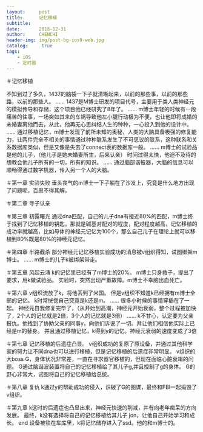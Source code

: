 ```yaml
---
layout:     post
title:      记忆移植
subtitle:   
date:       2018-12-31
author:     CHENCHI
header-img: img/post-bg-ios9-web.jpg
catalog: 	 true
tags:
    - iOS
    - 定时器
---
```

＃记忆移植

不知到过了多久，1437的脑袋一下子就清晰起来，以前的那些事，以前的那些路，以前的那些人。
……
1437是M博士研发的项目代号，主要用于类人类神经元的模拟传导和存储，这个项目他已经研究了8年了。
……
m博士年轻的时候有一段痛苦的往事，一场突如其来的车祸导致他左小腿行动极为不便，也让他即将成婚的未婚妻离他而去，从此，他再无心思纠结人生的种种，一心投入到他的设计中。
……
通过移植记忆，m博士发现了前所未知的奥秘，人类的大脑具备极强的修复能力，让两件完全不相关的事情通过种种联系发生了不可思议的联系，这种联系和关系数据库类似，但是又像是失去了connect表的数据库一般。
……
m博士的试验品是他的儿子，（他儿子是她未婚妻所生，后来认亲）
时间过得太快，他迫不及待的想教会他儿子所有的一切，所有的知识。
……
通过脑部谐振器，大脑的信息可以顺畅得通过数字机器，传入另一个人的大脑。

＃第一章
实验失败
垂头丧气的m博士一下子躺在了沙发上，究竟是什么地方出现了问题呢，百思不得其解。

＃第二章
寻子认亲

＃第三章
初露曙光
通过dna匹配，自己的儿子dna有接近80%的匹配，m博士终于找到了记忆移植的钥匙，那就是碱基对配对的程度，配对程度越高，记忆移植的成功率就越高，比如母体的神经元记忆为100个，那么自己儿子在理论上就可以移植到80%既是80%的神经元记忆。

＃第四章
半路截杀
部分神经元记忆移植实验成功的消息被v组织得知，试图绑架m博士。
……
m博士的儿子k被绑架带走。

＃第五章
风起云涌
k的记忆里已经有了m博士的20%。
m博士只身救子，提出了要求，用k做试验品。
实验时，突然出现严重故障。m博士不幸脑出血死亡。

＃第六章
v组织流放了k，将他丢到了米国。
但是v组织不知道k已经拥有m博士全部的记忆。
k时常恍惚自己究竟是k还是m。
……
很多小时候的事情穿插在了一起。
神经元自我修复完毕了，（从开始到高潮，神经元开始衰弱，整个过程被加快了，2个人的记忆就是2倍，3个人的记忆就是3倍）
……
k不甘心，认定要为父亲报仇。他找到了协助父亲的同事y，向他们诉说了一切。并让他们相信他实际上已经是m的替身。
并且通过移植记忆，k得到y的记忆。神经元衰弱的速度变成了3倍

＃第七章
记忆移植的后遗症凸显。
v组织成功的复原了原设备，并通过其他科学家的努力让不同dna也可以进行移植，但是记忆移植的后遗症非常明显。
v组织的大boss G，身体状况非常差，一直在寻求器官移植的，但现在面临心脏衰竭的问题。
G通过脑谐波装置将自己的记忆移植给了其儿子g,并且控制了g的身体。
G的野心非常大，试图将自己的记忆移植给总统。

＃第八章
复仇
k通过y的帮助成功的侵入，识破了G的图谋，最终和FBI一起捣毁了v组织。

＃第九章
k这时的后遗症也凸显出来，神经元快速的削减，并有向老年痴呆的方向发展。
最终，k没有选择将自己的记忆移植给其儿子 jon，让他自己开始学习和成长。
end
设备被锁在车库里，k将记忆储存进入了ssd。他的和m博士的。
